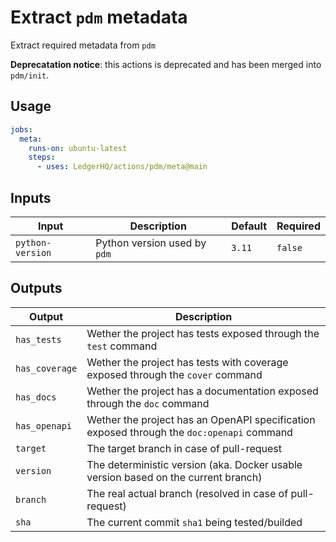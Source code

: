 # Extract `pdm` metadata

Extract required metadata from `pdm`

**Deprecatation notice**: this actions is deprecated and has been merged into `pdm/init`.

## Usage

```yaml
jobs:
  meta:
    runs-on: ubuntu-latest
    steps:
      - uses: LedgerHQ/actions/pdm/meta@main
```

## Inputs

| Input | Description | Default | Required |
|-------|-------------|---------|----------|
| `python-version` | Python version used by `pdm` | `3.11` | `false` |


## Outputs

| Output | Description |
|--------|-------------|
| `has_tests` | Wether the project has tests exposed through the `test` command |
| `has_coverage` | Wether the project has tests with coverage exposed through the `cover` command |
| `has_docs` | Wether the project has a documentation exposed through the `doc` command |
| `has_openapi` | Wether the project has an OpenAPI specification exposed through the `doc:openapi` command |
| `target` | The target branch in case of pull-request |
| `version` | The deterministic version (aka. Docker usable version based on the current branch) |
| `branch` | The real actual branch (resolved in case of pull-request) |
| `sha` | The current commit `sha1` being tested/builded |


